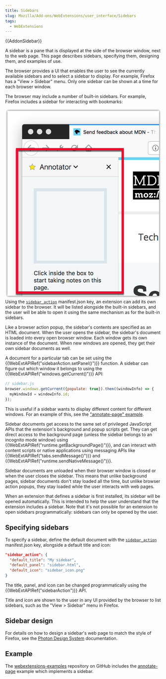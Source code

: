```yaml
---
title: Sidebars
slug: Mozilla/Add-ons/WebExtensions/user_interface/Sidebars
tags:
  - WebExtensions
---
```

{{AddonSidebar}}

A sidebar is a pane that is displayed at the side of the browser window, next to the web page. This page describes sidebars, specifying them, designing them, and examples of use.

The browser provides a UI that enables the user to see the currently available sidebars and to select a sidebar to display. For example, Firefox has a "View > Sidebar" menu. Only one sidebar can be shown at a time for each browser window.

The browser may include a number of built-in sidebars. For example, Firefox includes a sidebar for interacting with bookmarks:

![](bookmarks-sidebar.png)Using the [`sidebar_action`](/en-US/docs/Mozilla/Add-ons/WebExtensions/manifest.json/sidebar_action) manifest.json key, an extension can add its own sidebar to the browser. It will be listed alongside the built-in sidebars, and the user will be able to open it using the same mechanism as for the built-in sidebars.

Like a browser action popup, the sidebar's contents are specified as an HTML document. When the user opens the sidebar, the sidebar's document is loaded into every open browser window. Each window gets its own instance of the document. When new windows are opened, they get their own sidebar documents as well.

A document for a particular tab can be set using the {{WebExtAPIRef("sidebarAction.setPanel()")}} function. A sidebar can figure out which window it belongs to using the {{WebExtAPIRef("windows.getCurrent()")}} API:

```js
// sidebar.js
browser.windows.getCurrent({populate: true}).then((windowInfo) => {
  myWindowId = windowInfo.id;
});
```

This is useful if a sidebar wants to display different content for different windows. For an example of this, see the ["annotate-page" example](https://github.com/mdn/webextensions-examples/tree/master/annotate-page).

Sidebar documents get access to the same set of privileged JavaScript APIs that the extension's background and popup scripts get. They can get direct access to the background page (unless the sidebar belongs to an incognito mode window) using {{WebExtAPIRef("runtime.getBackgroundPage()")}}, and can interact with content scripts or native applications using messaging APIs like {{WebExtAPIRef("tabs.sendMessage()")}} and {{WebExtAPIRef("runtime.sendNativeMessage()")}}.

Sidebar documents are unloaded when their browser window is closed or when the user closes the sidebar. This means that unlike background pages, sidebar documents don't stay loaded all the time, but unlike browser action popups, they stay loaded while the user interacts with web pages.

When an extension that defines a sidebar is first installed, its sidebar will be opened automatically. This is intended to help the user understand that the extension includes a sidebar. Note that it's not possible for an extension to open sidebars programmatically: sidebars can only be opened by the user.

## Specifying sidebars

To specify a sidebar, define the default document with the [`sidebar_action`](/en-US/docs/Mozilla/Add-ons/WebExtensions/manifest.json/sidebar_action) manifest.json key, alongside a default title and icon:

```json
"sidebar_action": {
  "default_title": "My sidebar",
  "default_panel": "sidebar.html",
  "default_icon": "sidebar_icon.png"
}
```

The title, panel, and icon can be changed programmatically using the {{WebExtAPIRef("sidebarAction")}} API.

Title and icon are shown to the user in any UI provided by the browser to list sidebars, such as the "View > Sidebar" menu in Firefox.

## Sidebar design

For details on how to design a sidebar's web page to match the style of Firefox, see the [Photon Design System](https://design.firefox.com/photon/index.html) documentation.

## Example

The [webextensions-examples](https://github.com/mdn/webextensions-examples) repository on GitHub includes the [annotate-page](https://github.com/mdn/webextensions-examples/tree/master/annotate-page) example which implements a sidebar.
